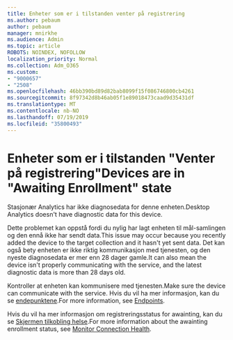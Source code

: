 ```yaml
---
title: Enheter som er i tilstanden venter på registrering
ms.author: pebaum
author: pebaum
manager: mnirkhe
ms.audience: Admin
ms.topic: article
ROBOTS: NOINDEX, NOFOLLOW
localization_priority: Normal
ms.collection: Adm_O365
ms.custom:
- "9000657"
- "2508"
ms.openlocfilehash: 46bb390bd89d82bab8099f15f086746800cb4261
ms.sourcegitcommit: 8f97342d8b46ab05f1e89018473caad9d35431df
ms.translationtype: MT
ms.contentlocale: nb-NO
ms.lasthandoff: 07/19/2019
ms.locfileid: "35800493"
---
```

# <a name="devices-are-in-awaiting-enrollment-state"></a><span data-ttu-id="1e192-102">Enheter som er i tilstanden "Venter på registrering"</span><span class="sxs-lookup"><span data-stu-id="1e192-102">Devices are in "Awaiting Enrollment" state</span></span>

<span data-ttu-id="1e192-103">Stasjonær Analytics har ikke diagnosedata for denne enheten.</span><span class="sxs-lookup"><span data-stu-id="1e192-103">Desktop Analytics doesn't have diagnostic data for this device.</span></span> 

<span data-ttu-id="1e192-104">Dette problemet kan oppstå fordi du nylig har lagt enheten til mål-samlingen og den ennå ikke har sendt data.</span><span class="sxs-lookup"><span data-stu-id="1e192-104">This issue may occur because you recently added the device to the target collection and it hasn't yet sent data.</span></span> <span data-ttu-id="1e192-105">Det kan også bety enheten er ikke riktig kommunikasjon med tjenesten, og den nyeste diagnosedata er mer enn 28 dager gamle.</span><span class="sxs-lookup"><span data-stu-id="1e192-105">It can also mean the device isn't properly communicating with the service, and the latest diagnostic data is more than 28 days old.</span></span>

<span data-ttu-id="1e192-106">Kontroller at enheten kan kommunisere med tjenesten.</span><span class="sxs-lookup"><span data-stu-id="1e192-106">Make sure the device can communicate with the service.</span></span> <span data-ttu-id="1e192-107">Hvis du vil ha mer informasjon, kan du se [endepunktene](https://docs.microsoft.com/sccm/desktop-analytics/enable-data-sharing#endpoints).</span><span class="sxs-lookup"><span data-stu-id="1e192-107">For more information, see [Endpoints](https://docs.microsoft.com/sccm/desktop-analytics/enable-data-sharing#endpoints).</span></span>

<span data-ttu-id="1e192-108">Hvis du vil ha mer informasjon om registreringsstatus for awainting, kan du se [Skjermen tilkobling helse](https://docs.microsoft.com/sccm/desktop-analytics/monitor-connection-health#awaiting-enrollment).</span><span class="sxs-lookup"><span data-stu-id="1e192-108">For more information about the awainting enrollment status, see [Monitor Connection Health](https://docs.microsoft.com/sccm/desktop-analytics/monitor-connection-health#awaiting-enrollment).</span></span>